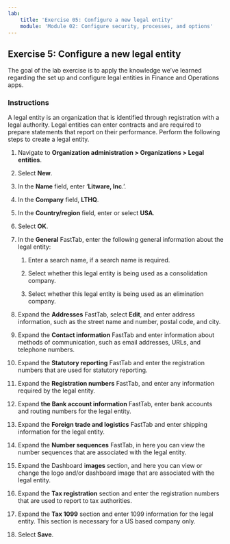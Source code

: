 ```yaml
---
lab:
    title: 'Exercise 05: Configure a new legal entity'
    module: 'Module 02: Configure security, processes, and options'
---
```

## Exercise 5: Configure a new legal entity

The goal of the lab exercise is to apply the knowledge we’ve learned regarding
the set up and configure legal entities in Finance and Operations apps.

### Instructions

A legal entity is an organization that is identified through registration with a
legal authority. Legal entities can enter contracts and are required to prepare
statements that report on their performance. Perform the following steps to
create a legal entity.

1.  Navigate to **Organization administration \> Organizations \> Legal
    entities**.

2.  Select **New**.

3.  In the **Name** field, enter ‘**Litware, Inc**.’.

4.  In the **Company** field, **LTHQ**.

5.  In the **Country/region** field, enter or select **USA**.

6.  Select **OK**.

7.  In the **General** FastTab, enter the following general information about
    the legal entity:

    1.  Enter a search name, if a search name is required.

    2.  Select whether this legal entity is being used as a consolidation
        company.

    3.  Select whether this legal entity is being used as an elimination
        company.

8.  Expand the **Addresses** FastTab, select **Edit**, and enter address
    information, such as the street name and number, postal code, and city.

9.  Expand the **Contact information** FastTab and enter information about
    methods of communication, such as email addresses, URLs, and telephone
    numbers.

10. Expand the **Statutory reporting** FastTab and enter the registration
    numbers that are used for statutory reporting.

11. Expand the **Registration numbers** FastTab, and enter any information
    required by the legal entity.

12. Expand **the Bank account information** FastTab, enter bank accounts and
    routing numbers for the legal entity.

13. Expand the **Foreign trade and logistics** FastTab and enter shipping
    information for the legal entity.

14. Expand the **Number sequences** FastTab, in here you can view the number
    sequences that are associated with the legal entity.

15. Expand the Dashboard i**mages** section, and here you can view or change the
    logo and/or dashboard image that are associated with the legal entity.

16. Expand the **Tax registration** section and enter the registration numbers
    that are used to report to tax authorities.

17. Expand the **Tax 1099** section and enter 1099 information for the legal
    entity. This section is necessary for a US based company only.

18. Select **Save**.
